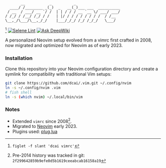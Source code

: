 ```
       __           _          _
  ____/ /________ _(_)  _   __(_)___ ___  __________
 / __  / ___/ __ `/ /  | | / / / __ `__ \/ ___/ ___/
/ /_/ / /__/ /_/ / /   | |/ / / / / / / / /  / /__
\__,_/\___/\__,_/_/    |___/_/_/ /_/ /_/_/   \___/

```

[^1]
[![Selene Lint](https://github.com/dcai/.vim/actions/workflows/selene.yml/badge.svg)](https://github.com/dcai/.vim/actions/workflows/selene.yml)
[![Ask DeepWiki](https://deepwiki.com/badge.svg)](https://deepwiki.com/dcai/.vim)

A personalized Neovim setup evolved from a vimrc first crafted in 2008, now migrated and optimized for Neovim as of early 2023.

### Installation

Clone this repository into your Neovim configuration directory and create a symlink for compatibility with traditional Vim setups:

```sh
git clone https://github.com/dcai/.vim.git ~/.config/nvim
ln -s ~/.config/nvim .vim
# fish shell
ln -s (which nvim) ~/.local/bin/vim
```

### Notes

- Extended `vimrc` since 2008[^2].
- Migrated to [Neovim](https://github.com/neovim/neovim) early 2023.
- Plugins used: [plug.lua](./lua/dcai/plug.lua)

[^1]: `figlet -f slant 'dcai vimrc'`

[^2]: Pre-2014 history was tracked in git: `2f299642859b9efe0d5b1619ceeabcab16158a19`

